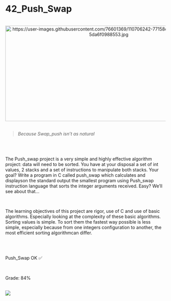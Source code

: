 # 42_Push_Swap

<div align="center"><br>
  <img src="https://user-images.githubusercontent.com/76601369/110706242-77158d00-81ef-11eb-8085-5da6f0988553.jpg" alt="https://user-images.githubusercontent.com/76601369/110706242-77158d00-81ef-11eb-8085-5da6f0988553.jpg" width="650" height="300">
</div>
</br>

> *Because Swap_push isn’t as natural*
</br>
</br>
<p> The Push_swap project is a very simple and highly effective algorithm project: data will need to be sorted. You have at your disposal a set of int values, 2 stacks and a set of instructions to manipulate both stacks. Your goal? Write a program in C called push_swap which calculates and displayson the standard output the smallest program using Push_swap instruction language that sorts the integer arguments received. Easy? We’ll see about that...</p>
</br>
<p> The learning objectives of this project are rigor, use of C and use of basic algorithms. Especially looking at the complexity of these basic algorithms. Sorting values is simple. To sort them the fastest way possible is less simple, especially because from one integers configuration to another, the most efficient sorting algorithmcan differ.</p>
</br>
</br>
<p> Push_Swap OK ✅</p>
</br>
<p> Grade: 84% </p>
<div style="display: inline"><br>
   <img src="https://cdn.discordapp.com/attachments/461563270411714561/947116575696244736/010101.png">
</div>
